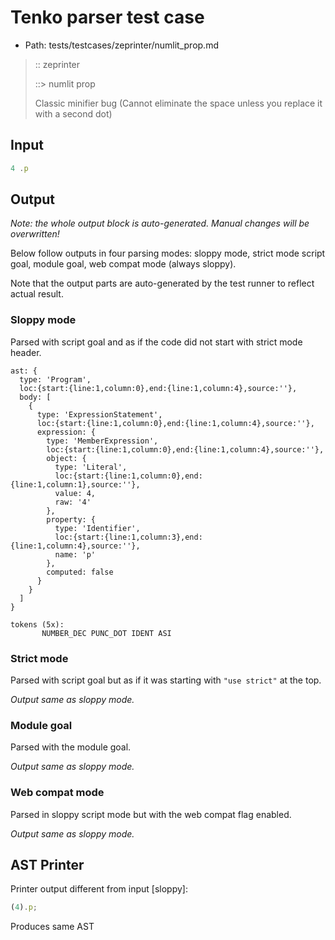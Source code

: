 # Tenko parser test case

- Path: tests/testcases/zeprinter/numlit_prop.md

> :: zeprinter
>
> ::> numlit prop
>
> Classic minifier bug (Cannot eliminate the space unless you replace it with a second dot)

## Input

`````js
4 .p
`````

## Output

_Note: the whole output block is auto-generated. Manual changes will be overwritten!_

Below follow outputs in four parsing modes: sloppy mode, strict mode script goal, module goal, web compat mode (always sloppy).

Note that the output parts are auto-generated by the test runner to reflect actual result.

### Sloppy mode

Parsed with script goal and as if the code did not start with strict mode header.

`````
ast: {
  type: 'Program',
  loc:{start:{line:1,column:0},end:{line:1,column:4},source:''},
  body: [
    {
      type: 'ExpressionStatement',
      loc:{start:{line:1,column:0},end:{line:1,column:4},source:''},
      expression: {
        type: 'MemberExpression',
        loc:{start:{line:1,column:0},end:{line:1,column:4},source:''},
        object: {
          type: 'Literal',
          loc:{start:{line:1,column:0},end:{line:1,column:1},source:''},
          value: 4,
          raw: '4'
        },
        property: {
          type: 'Identifier',
          loc:{start:{line:1,column:3},end:{line:1,column:4},source:''},
          name: 'p'
        },
        computed: false
      }
    }
  ]
}

tokens (5x):
       NUMBER_DEC PUNC_DOT IDENT ASI
`````

### Strict mode

Parsed with script goal but as if it was starting with `"use strict"` at the top.

_Output same as sloppy mode._

### Module goal

Parsed with the module goal.

_Output same as sloppy mode._

### Web compat mode

Parsed in sloppy script mode but with the web compat flag enabled.

_Output same as sloppy mode._

## AST Printer

Printer output different from input [sloppy]:

````js
(4).p;
````

Produces same AST
